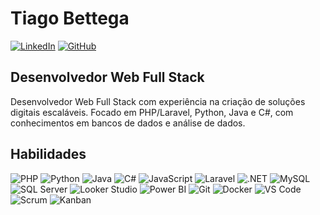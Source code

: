 # Tiago Bettega

[![LinkedIn](https://img.shields.io/badge/LinkedIn-0077B5?style=for-the-badge&logo=linkedin&logoColor=white)](https://linkedin.com/in/tiagobettega)
[![GitHub](https://img.shields.io/badge/GitHub-100000?style=for-the-badge&logo=github&logoColor=white)](https://github.com/tago-dev)

## Desenvolvedor Web Full Stack

Desenvolvedor Web Full Stack com experiência na criação de soluções digitais escaláveis. Focado em PHP/Laravel, Python, Java e C#, com conhecimentos em bancos de dados e análise de dados.

## Habilidades

![PHP](https://img.shields.io/badge/PHP-777BB4?style=for-the-badge&logo=php&logoColor=white)
![Python](https://img.shields.io/badge/Python-3776AB?style=for-the-badge&logo=python&logoColor=white)
![Java](https://img.shields.io/badge/Java-ED8B00?style=for-the-badge&logo=openjdk&logoColor=white)
![C#](https://img.shields.io/badge/C%23-239120?style=for-the-badge&logo=c-sharp&logoColor=white)
![JavaScript](https://img.shields.io/badge/JavaScript-F7DF1E?style=for-the-badge&logo=javascript&logoColor=black)
![Laravel](https://img.shields.io/badge/Laravel-FF2D20?style=for-the-badge&logo=laravel&logoColor=white)
![.NET](https://img.shields.io/badge/.NET-5C2D91?style=for-the-badge&logo=.net&logoColor=white)
![MySQL](https://img.shields.io/badge/MySQL-005C84?style=for-the-badge&logo=mysql&logoColor=white)
![SQL Server](https://img.shields.io/badge/Microsoft%20SQL%20Server-800000?style=for-the-badge&logo=microsoft-sql-server&logoColor=white)
![Looker Studio](https://img.shields.io/badge/Looker%20Studio-4285F4?style=for-the-badge&logo=google-cloud&logoColor=white)
![Power BI](https://img.shields.io/badge/Power%20BI-F2C811?style=for-the-badge&logo=microsoft-power-bi&logoColor=white)
![Git](https://img.shields.io/badge/Git-F05032?style=for-the-badge&logo=git&logoColor=white)
![Docker](https://img.shields.io/badge/Docker-2496ED?style=for-the-badge&logo=docker&logoColor=white)
![VS Code](https://img.shields.io/badge/Visual%20Studio%20Code-007ACC?style=for-the-badge&logo=visual-studio-code&logoColor=white)
![Scrum](https://img.shields.io/badge/Scrum-00ADD8?style=for-the-badge&logo=scrumalliance&logoColor=white)
![Kanban](https://img.shields.io/badge/Kanban-FF6B6B?style=for-the-badge&logo=trello&logoColor=white)
